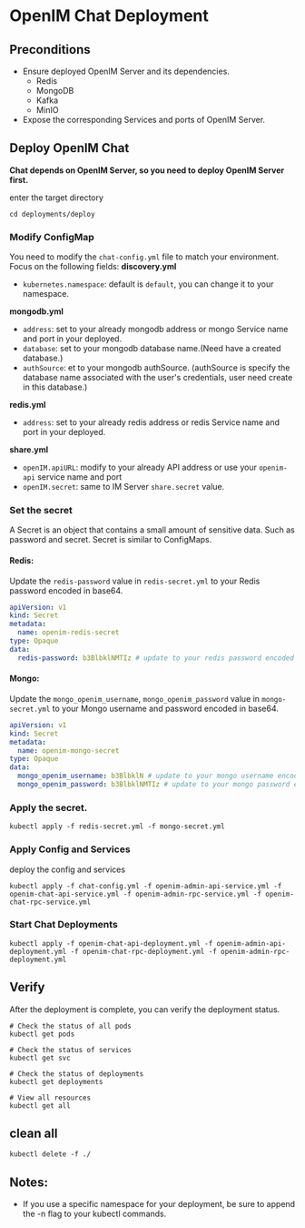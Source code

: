 # OpenIM Chat Deployment

## Preconditions

- Ensure deployed OpenIM Server and its dependencies.
  - Redis
  - MongoDB
  - Kafka
  - MinIO
- Expose the corresponding Services and ports of OpenIM Server.

## Deploy OpenIM Chat

**Chat depends on OpenIM Server, so you need to deploy OpenIM Server first.**

enter the target directory

```shell
cd deployments/deploy
```

### Modify ConfigMap

You need to modify the `chat-config.yml` file to match your environment. Focus on the following fields:
**discovery.yml**

- `kubernetes.namespace`: default is `default`, you can change it to your namespace.

**mongodb.yml**

- `address`: set to your already mongodb address or mongo Service name and port in your deployed.
- `database`: set to your mongodb database name.(Need have a created database.)
- `authSource`: et to your mongodb authSource. (authSource is specify the database name associated with the user's credentials, user need create in this database.)

**redis.yml**

- `address`: set to your already redis address or redis Service name and port in your deployed.

**share.yml**

- `openIM.apiURL`: modify to your already API address or use your `openim-api` service name and port
- `openIM.secret`: same to IM Server `share.secret` value.

### Set the secret

A Secret is an object that contains a small amount of sensitive data. Such as password and secret. Secret is similar to ConfigMaps.

#### Redis:

Update the `redis-password` value in `redis-secret.yml` to your Redis password encoded in base64.

```yaml
apiVersion: v1
kind: Secret
metadata:
  name: openim-redis-secret
type: Opaque
data:
  redis-password: b3BlbklNMTIz # update to your redis password encoded in base64, if need empty, you can set to ""
```

#### Mongo:

Update the `mongo_openim_username`, `mongo_openim_password` value in `mongo-secret.yml` to your Mongo username and password encoded in base64.

```yaml
apiVersion: v1
kind: Secret
metadata:
  name: openim-mongo-secret
type: Opaque
data:
  mongo_openim_username: b3BlbklN # update to your mongo username encoded in base64, if need empty, you can set to "" (this user credentials need in authSource database)
  mongo_openim_password: b3BlbklNMTIz # update to your mongo password encoded in base64, if need empty, you can set to ""
```

### Apply the secret.

```shell
kubectl apply -f redis-secret.yml -f mongo-secret.yml
```

### Apply Config and Services

deploy the config and services

```shell
kubectl apply -f chat-config.yml -f openim-admin-api-service.yml -f openim-chat-api-service.yml -f openim-admin-rpc-service.yml -f openim-chat-rpc-service.yml
```

### Start Chat Deployments

```shell
kubectl apply -f openim-chat-api-deployment.yml -f openim-admin-api-deployment.yml -f openim-chat-rpc-deployment.yml -f openim-admin-rpc-deployment.yml
```

## Verify

After the deployment is complete, you can verify the deployment status.

```shell
# Check the status of all pods
kubectl get pods

# Check the status of services
kubectl get svc

# Check the status of deployments
kubectl get deployments

# View all resources
kubectl get all

```

## clean all

`kubectl delete -f ./`

## Notes:

- If you use a specific namespace for your deployment, be sure to append the -n <namespace> flag to your kubectl commands.

